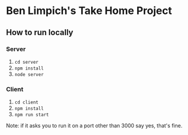 # Ben Limpich's Take Home Project

## How to run locally

### Server

1. `cd server`
2. `npm install`
3. `node server`

### Client

1. `cd client`
2. `npm install`
3. `npm run start`

Note: if it asks you to run it on a port other than 3000 say yes, that's fine.

